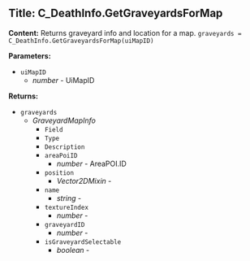## Title: C_DeathInfo.GetGraveyardsForMap

**Content:**
Returns graveyard info and location for a map.
`graveyards = C_DeathInfo.GetGraveyardsForMap(uiMapID)`

**Parameters:**
- `uiMapID`
  - *number* - UiMapID

**Returns:**
- `graveyards`
  - *GraveyardMapInfo*
    - `Field`
    - `Type`
    - `Description`
    - `areaPoiID`
      - *number* - AreaPOI.ID
    - `position`
      - *Vector2DMixin* - 
    - `name`
      - *string* - 
    - `textureIndex`
      - *number* - 
    - `graveyardID`
      - *number* - 
    - `isGraveyardSelectable`
      - *boolean* - 